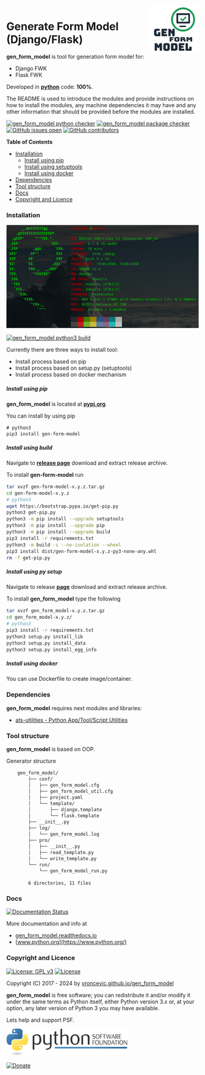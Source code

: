 <img align="right" src="https://raw.githubusercontent.com/vroncevic/gen_form_model/dev/docs/gen_form_model_logo.png" width="25%">

# Generate Form Model (Django/Flask)

**gen_form_model** is tool for generation form model for:

* Django FWK
* Flask FWK

Developed in **[python](https://www.python.org/)** code: **100%**.

The README is used to introduce the modules and provide instructions on
how to install the modules, any machine dependencies it may have and any
other information that should be provided before the modules are installed.

[![gen_form_model python checker](https://github.com/vroncevic/gen_form_model/actions/workflows/gen_form_model_python_checker.yml/badge.svg)](https://github.com/vroncevic/gen_form_model/actions/workflows/gen_form_model_python_checker.yml) [![gen_form_model package checker](https://github.com/vroncevic/gen_form_model/actions/workflows/gen_form_model_package_checker.yml/badge.svg)](https://github.com/vroncevic/gen_form_model/actions/workflows/gen_form_model_package.yml) [![GitHub issues open](https://img.shields.io/github/issues/vroncevic/gen_form_model.svg)](https://github.com/vroncevic/gen_form_model/issues) [![GitHub contributors](https://img.shields.io/github/contributors/vroncevic/gen_form_model.svg)](https://github.com/vroncevic/gen_form_model/graphs/contributors)

<!-- START doctoc generated TOC please keep comment here to allow auto update -->
<!-- DON'T EDIT THIS SECTION, INSTEAD RE-RUN doctoc TO UPDATE -->
**Table of Contents**

- [Installation](#installation)
    - [Install using pip](#install-using-pip)
    - [Install using setuptools](#install-using-setuptools)
    - [Install using docker](#install-using-docker)
- [Dependencies](#dependencies)
- [Tool structure](#tool-structure)
- [Docs](#docs)
- [Copyright and Licence](#copyright-and-licence)

<!-- END doctoc generated TOC please keep comment here to allow auto update -->

### Installation

![debian linux os](https://raw.githubusercontent.com/vroncevic/gen_form_model/dev/docs/debtux.png)

[![gen_form_model python3 build](https://github.com/vroncevic/gen_form_model/actions/workflows/gen_form_model_python3_build.yml/badge.svg)](https://github.com/vroncevic/gen_form_model/actions/workflows/gen_form_model_python3_build.yml)

Currently there are three ways to install tool:
* Install process based on pip
* Install process based on setup.py (setuptools)
* Install process based on docker mechanism

##### Install using pip

**gen_form_model** is located at **[pypi.org](https://pypi.org/project/gen-form-model/)**.

You can install by using pip
```
# python3
pip3 install gen-form-model
```

##### Install using build

Navigate to **[release page](https://github.com/vroncevic/gen_form_model/releases)** download and extract release archive.

To install **gen-form-model** run

```bash
tar xvzf gen-form-model-x.y.z.tar.gz
cd gen-form-model-x.y.z
# python3
wget https://bootstrap.pypa.io/get-pip.py
python3 get-pip.py 
python3 -m pip install --upgrade setuptools
python3 -m pip install --upgrade pip
python3 -m pip install --upgrade build
pip3 install -r requirements.txt
python3 -m build -s --no-isolation --wheel
pip3 install dist/gen-form-model-x.y.z-py3-none-any.whl
rm -f get-pip.py
```

##### Install using py setup

Navigate to release **[page](https://github.com/vroncevic/gen_form_model/releases/)** download and extract release archive.

To install **gen_form_model** type the following

```bash
tar xvzf gen_form_model-x.y.z.tar.gz
cd gen_form_model-x.y.z/
# python3
pip3 install -r requirements.txt
python3 setup.py install_lib
python3 setup.py install_data
python3 setup.py install_egg_info
```

##### Install using docker

You can use Dockerfile to create image/container.

### Dependencies

**gen_form_model** requires next modules and libraries:

* [ats-utilities - Python App/Tool/Script Utilities](https://vroncevic.github.io/ats_utilities)

### Tool structure

**gen_form_model** is based on OOP.

Generator structure

```
    gen_form_model/
        ├── conf/
        │   ├── gen_form_model.cfg
        │   ├── gen_form_model_util.cfg
        │   ├── project.yaml
        │   └── template/
        │       ├── django.template
        │       └── flask.template
        ├── __init__.py
        ├── log/
        │   └── gen_form_model.log
        ├── pro/
        │   ├── __init__.py
        │   ├── read_template.py
        │   └── write_template.py
        └── run/
            └── gen_form_model_run.py
        
        6 directories, 11 files
```

### Docs

[![Documentation Status](https://readthedocs.org/projects/gen_form_model/badge/?version=latest)](https://gen-form-model.readthedocs.io/en/latest/?badge=latest)

More documentation and info at

* [gen_form_model.readthedocs.io](https://gen-form-model.readthedocs.io)
* [www.python.org](https://www.python.org/)

### Copyright and Licence

[![License: GPL v3](https://img.shields.io/badge/License-GPLv3-blue.svg)](https://www.gnu.org/licenses/gpl-3.0) [![License](https://img.shields.io/badge/License-Apache%202.0-blue.svg)](https://opensource.org/licenses/Apache-2.0)

Copyright (C) 2017 - 2024 by [vroncevic.github.io/gen_form_model](https://vroncevic.github.io/gen_form_model/)

**gen_form_model** is free software; you can redistribute it and/or modify
it under the same terms as Python itself, either Python version 3.x or,
at your option, any later version of Python 3 you may have available.

Lets help and support PSF.

[![Python Software Foundation](https://raw.githubusercontent.com/vroncevic/gen_form_model/dev/docs/psf-logo-alpha.png)](https://www.python.org/psf/)

[![Donate](https://www.paypalobjects.com/en_US/i/btn/btn_donateCC_LG.gif)](https://www.python.org/psf/donations/)

